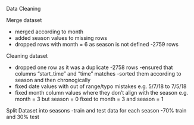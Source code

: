 
Data Cleaning

Merge dataset
 - merged according to month
 - added season values to missing rows
 - dropped rows with month = 6 as season is not defined
-2759 rows

Cleaning dataset
- dropped one row as it was a duplicate
	-2758 rows
-ensured that columns “start_time” and “time” matches
-sorted them according to season and then chronogically 
- fixed date values with out of range/typo mistakes
	e.g. 5/7/18  to 7/5/18 
- fixed month column values where they don’t align with the season
	e.g. month = 3 but season = 0 
	fixed to month = 3 and season = 1 

Split Dataset into seasons
-train and test data for each season
	-70% train and 30% test 
